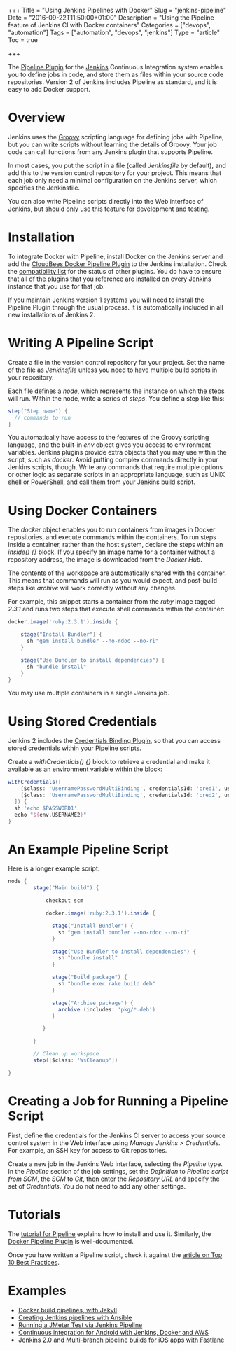 +++
Title = "Using Jenkins Pipelines with Docker"
Slug = "jenkins-pipeline"
Date = "2016-09-22T11:50:00+01:00"
Description = "Using the Pipeline feature of Jenkins CI with Docker containers"
Categories = ["devops", "automation"]
Tags = ["automation", "devops", "jenkins"]
Type = "article"
Toc = true

+++


The [Pipeline Plugin](https://jenkins.io/solutions/pipeline/) for the
[Jenkins](https://jenkins.io) Continuous Integration system enables you to
define jobs in code, and store them as files within your source code
repositories. Version 2 of Jenkins includes Pipeline as standard, and it is easy
to add Docker support.

<!--more-->

# Overview #

Jenkins uses the [Groovy](http://www.groovy-lang.org/) scripting language for
defining jobs with Pipeline, but you can write scripts without learning the
details of Groovy. Your job code can call functions from any Jenkins plugin that supports Pipeline.

In most cases, you put the script in a file (called
*Jenkinsfile* by default), and add this to the version control repository for
your project. This means that each job only need a minimal configuration on the
Jenkins server, which specifies the Jenkinsfile.

You can also write Pipeline scripts directly into the Web interface of Jenkins, but
should only use this feature for development and testing.

# Installation #

To integrate Docker with Pipeline, install Docker on the Jenkins server and add
the [CloudBees Docker Pipeline
Plugin](https://wiki.jenkins-ci.org/display/JENKINS/CloudBees+Docker+Pipeline+Plugin)
to the Jenkins installation. Check the [compatibility
list](https://github.com/jenkinsci/pipeline-plugin/blob/master/COMPATIBILITY.md)
for the status of other plugins. You do have to ensure that all of the plugins
that you reference are installed on every Jenkins instance that you use for that
job.

If you maintain Jenkins version 1 systems you will need to install the Pipeline Plugin
through the usual process. It is automatically included in all new installations
of Jenkins 2.

# Writing A Pipeline Script #

Create a file in the version control repository for your project. Set the name
of the file as *Jenkinsfile* unless you need to have multiple build
scripts in your repository.

Each file defines a *node*, which represents the instance on which the steps
will run. Within the node, write a series of *steps*. You define a step like
this:

~~~groovy
step("Step name") {
  // commands to run
}
~~~

You automatically have access to the features of the Groovy scripting language, and the built-in *env* object gives you access to environment variables.
Jenkins plugins provide extra objects that you may use within the script, such
as *docker*. Avoid putting complex commands directly in your Jenkins scripts,
though. Write any commands that require multiple options or other logic as
separate scripts in an appropriate language, such as UNIX shell or PowerShell,
and call them from your Jenkins build script.

# Using Docker Containers #

The *docker* object enables you to run containers from images in Docker
repositories, and execute commands within the containers. To run steps inside a
container, rather than the host system, declare the steps within an *inside() {}*
block. If you specify an image name for a container without a repository
address, the image is downloaded from the *Docker Hub*.

The contents of the workspace are automatically shared with the container. This
means that commands will run as you would expect, and post-build steps like
*archive* will work correctly without any changes.

For example, this snippet starts a container from the *ruby* image tagged
*2.3.1* and runs two steps that execute shell commands within the container:

~~~groovy
docker.image('ruby:2.3.1').inside {

    stage("Install Bundler") {
      sh "gem install bundler --no-rdoc --no-ri"
    }

    stage("Use Bundler to install dependencies") {
      sh "bundle install"
    }
}
~~~

You may use multiple containers in a single Jenkins job.

# Using Stored Credentials #

Jenkins 2 includes the [Credentials Binding Plugin](https://wiki.jenkins-ci.org/display/JENKINS/Credentials+Binding+Plugin), so that you can access stored credentials within your Pipeline scripts.

Create a *withCredentials() {}* block to retrieve a credential and make it available as an environment variable within the block:

~~~groovy
withCredentials([
    [$class: 'UsernamePasswordMultiBinding', credentialsId: 'cred1', usernameVariable: 'USERNAME1', passwordVariable: 'PASSWORD1'],
    [$class: 'UsernamePasswordMultiBinding', credentialsId: 'cred2', usernameVariable: 'USERNAME2', passwordVariable: 'PASSWORD2']
  ]) {
  sh 'echo $PASSWORD1'
  echo "${env.USERNAME2}"
}
~~~

# An Example Pipeline Script #

Here is a longer example script:

~~~groovy
node {
        stage("Main build") {

            checkout scm

            docker.image('ruby:2.3.1').inside {

              stage("Install Bundler") {
                sh "gem install bundler --no-rdoc --no-ri"
              }

              stage("Use Bundler to install dependencies") {
                sh "bundle install"
              }

              stage("Build package") {
                sh "bundle exec rake build:deb"
              }

              stage("Archive package") {
                archive (includes: 'pkg/*.deb')
              }

           }

        }

        // Clean up workspace
        step([$class: 'WsCleanup'])

}
~~~

# Creating a Job for Running a Pipeline Script #

First, define the credentials for the Jenkins CI server to access your source
control system in the Web interface using *Manage Jenkins > Credentials*. For
example, an SSH key for access to Git repositories.

Create a new job in the Jenkins Web interface, selecting the *Pipeline* type. In
the *Pipeline* section of the job settings, set the *Definition* to *Pipeline
script from SCM*, the *SCM* to *Git*, then enter the *Repository URL* and
specify the set of *Credentials*. You do not need to add any other settings.

# Tutorials #

The [tutorial for Pipeline](https://jenkins.io/doc/pipeline/) explains how to install and use it. Similarly, the [Docker Pipeline Plugin](https://go.cloudbees.com/docs/cloudbees-documentation/cje-user-guide/chapter-docker-workflow.html) is well-documented.

Once you have written a Pipeline script, check it against the [article on Top 10 Best Practices](https://www.cloudbees.com/blog/top-10-best-practices-jenkins-pipeline-plugin).

# Examples #

* [Docker build pipelines, with Jekyll](https://mblum.me/docker-pipelines/)
* [Creating Jenkins pipelines with Ansible](https://wjoel.com/posts/ansible-jenkins-pipeline-part-1.html)
* [Running a JMeter Test via Jenkins Pipeline](https://www.blazemeter.com/blog/running-jmeter-test-jenkins-pipeline)
* [Continuous integration for Android with Jenkins, Docker and AWS](http://flyingtophat.co.uk/blog/2016/07/07/continuous-integration-for-android-with-jenkins-docker-and-aws.html)
* [Jenkins 2.0 and Multi-branch pipeline builds for iOS apps with Fastlane](https://www.quernus.co.uk/2016/04/27/jenkins-2.0-multi-branch-pipeline-ios-fastlane-builds/)
